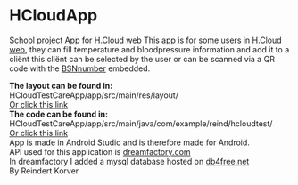 # HCloudApp
School project App for <a href="https://github.com/ReindertKorver/HCloud2.0">H.Cloud web</a>
This app is for some users in <a href="https://github.com/ReindertKorver/HCloud2.0">H.Cloud web</a>, they can fill temperature and bloodpressure information and add it to a cliënt this cliënt can be selected by the user or can be scanned via a QR code with the <a href="https://nl.wikipedia.org/wiki/Burgerservicenummer">BSNnumber</a> embedded.<br/>

<b>The layout can be found in:</b><br/>
HCloudTestCareApp/app/src/main/res/layout/<br/>
<a href="https://github.com/ReindertKorver/HCloudTestCareApp/tree/master/app/src/main/res/layout">Or click this link</a><br/>
<b>The code can be found in:</b><br/>
HCloudTestCareApp/app/src/main/java/com/example/reind/hcloudtest/<br/>
<a href="https://github.com/ReindertKorver/HCloudTestCareApp/tree/master/app/src/main/java/com/example/reind/hcloudtest/">Or click this link</a>
<br/>
App is made in Android Studio and is therefore made for Android.<br/>
API used for this application is <a href="https://www.dreamfactory.com">dreamfactory.com</a><br/>
In dreamfactory I added a mysql database hosted on <a href="https://www.db4free.net/">db4free.net</a>
<br/>
By Reindert Korver
